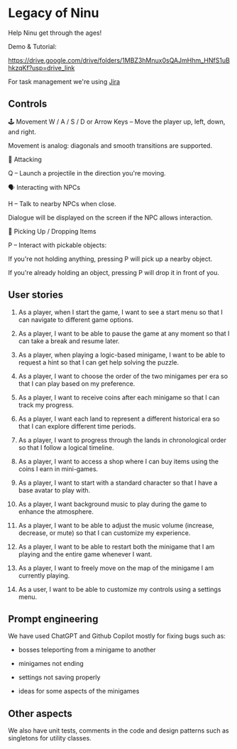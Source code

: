 # Legacy of Ninu

Help Ninu get through the ages!

Demo & Tutorial:

https://drive.google.com/drive/folders/1MBZ3hMnux0sQAJmHhm_HNfS1uBhkzqKf?usp=drive_link

For task management we're using [Jira](https://teodorlepadatu2004.atlassian.net/jira/software/projects/SCRUM/boards/1/backlog?atlOrigin=eyJpIjoiYzg0MjgyNjdlZWEzNDdmZmJkNjcxYWZiMDMyZDRiNTEiLCJwIjoiaiJ9)


## Controls

🕹 Movement
W / A / S / D or Arrow Keys – Move the player up, left, down, and right.

Movement is analog: diagonals and smooth transitions are supported.

🧨 Attacking

Q – Launch a projectile in the direction you're moving.



🗣 Interacting with NPCs

H – Talk to nearby NPCs when close.

Dialogue will be displayed on the screen if the NPC allows interaction.



👜 Picking Up / Dropping Items

P – Interact with pickable objects:

If you're not holding anything, pressing P will pick up a nearby object.

If you're already holding an object, pressing P will drop it in front of you.

## User stories

1.   As a player, when I start the game, I want to see a start menu so that I can navigate to different game options.

2.   As a player, I want to be able to pause the game at any moment so that I can take a break and resume later.

3.   As a player, when playing a logic-based minigame, I want to be able to request a hint so that I can get help solving the puzzle.

4.   As a player, I want to choose the order of the two minigames per era so that I can play based on my preference.

5.   As a player, I want to receive coins after each minigame so that I can track my progress.

6.   As a player, I want each land to represent a different historical era so that I can explore different time periods.

7.   As a player, I want to progress through the lands in chronological order so that I follow a logical timeline.

8.   As a player, I want to access a shop where I can buy items using the coins I earn in mini-games.

9.   As a player, I want to start with a standard character so that I have a base avatar to play with.

10.  As a player, I want background music to play during the game to enhance the atmosphere.

11.  As a player, I want to be able to adjust the music volume (increase, decrease, or mute) so that I can customize my experience.

12.  As a player, I want to be able to restart both the minigame that I am playing and the entire game whenever I want.

13.  As a player, I want to freely move on the map of the minigame I am currently playing.

14.  As a user, I want to be able to customize my controls using a settings menu.

## Prompt engineering

We have used ChatGPT and Github Copilot mostly for fixing bugs such as:

- bosses teleporting from a minigame to another

- minigames not ending

- settings not saving properly

- ideas for some aspects of the minigames

## Other aspects

We also have unit tests, comments in the code and design patterns such as singletons for utility classes.
